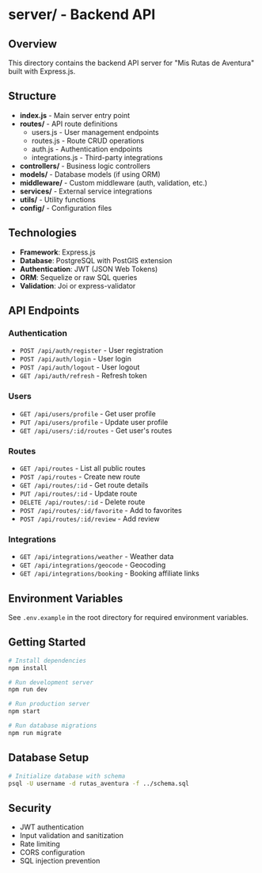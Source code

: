# server/ - Backend API

## Overview
This directory contains the backend API server for "Mis Rutas de Aventura" built with Express.js.

## Structure
- **index.js** - Main server entry point
- **routes/** - API route definitions
  - users.js - User management endpoints
  - routes.js - Route CRUD operations
  - auth.js - Authentication endpoints
  - integrations.js - Third-party integrations
- **controllers/** - Business logic controllers
- **models/** - Database models (if using ORM)
- **middleware/** - Custom middleware (auth, validation, etc.)
- **services/** - External service integrations
- **utils/** - Utility functions
- **config/** - Configuration files

## Technologies
- **Framework**: Express.js
- **Database**: PostgreSQL with PostGIS extension
- **Authentication**: JWT (JSON Web Tokens)
- **ORM**: Sequelize or raw SQL queries
- **Validation**: Joi or express-validator

## API Endpoints

### Authentication
- `POST /api/auth/register` - User registration
- `POST /api/auth/login` - User login
- `POST /api/auth/logout` - User logout
- `GET /api/auth/refresh` - Refresh token

### Users
- `GET /api/users/profile` - Get user profile
- `PUT /api/users/profile` - Update user profile
- `GET /api/users/:id/routes` - Get user's routes

### Routes
- `GET /api/routes` - List all public routes
- `POST /api/routes` - Create new route
- `GET /api/routes/:id` - Get route details
- `PUT /api/routes/:id` - Update route
- `DELETE /api/routes/:id` - Delete route
- `POST /api/routes/:id/favorite` - Add to favorites
- `POST /api/routes/:id/review` - Add review

### Integrations
- `GET /api/integrations/weather` - Weather data
- `GET /api/integrations/geocode` - Geocoding
- `GET /api/integrations/booking` - Booking affiliate links

## Environment Variables
See `.env.example` in the root directory for required environment variables.

## Getting Started
```bash
# Install dependencies
npm install

# Run development server
npm run dev

# Run production server
npm start

# Run database migrations
npm run migrate
```

## Database Setup
```bash
# Initialize database with schema
psql -U username -d rutas_aventura -f ../schema.sql
```

## Security
- JWT authentication
- Input validation and sanitization
- Rate limiting
- CORS configuration
- SQL injection prevention
